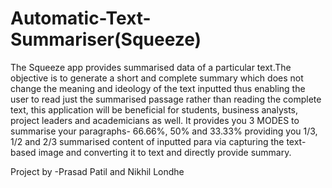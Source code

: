 # Automatic-Text-Summariser(Squeeze)

The Squeeze app provides summarised data of a particular text.The objective is to generate a short and complete summary which does not change the meaning and ideology of the text inputted thus enabling the user to read just the summarised passage rather than reading the complete text, this application will be beneficial for students, business analysts, project leaders and academicians as well.
It provides you 3 MODES to summarise your paragraphs- 66.66%, 50% and 33.33% providing you 1/3, 1/2 and 2/3 summarised content of inputted para via capturing the text-based image and converting it to text and directly provide summary.


Project by -Prasad Patil and Nikhil Londhe
